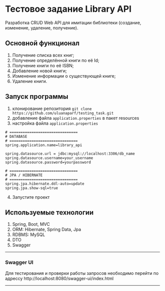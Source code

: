# Тестовое задание Library API

Разработка CRUD Web API для имитации библиотеки (создание, изменение, удаление, получение).

## Основной функционал

1. Получение списка всех книг;
2. Получение определённой книги по её Id;
3. Получение книги по её ISBN;
4. Добавление новой книги;
5. Изменение информации о существующей книге;
6. Удаление книги.

## Запуск программы

1. клонирование репозитория `git clone https://github.com/uluanaparf/testing_task.git`
2. добавление файла `application.properties` в пакет resources
3. настройка файла `application.properties`
```properties
# ===============================
# DATABASE
# ===============================
spring.application.name=library_api

spring.datasource.url = jdbc:mysql://localhost:3306/db_name
spring.datasource.username=your_username
spring.datasource.password=yourpassword

# ===============================
# JPA / HIBERNATE
# ===============================
spring.jpa.hibernate.ddl-auto=update
spring.jpa.show-sql=true

```
4. Запустите проект
## Используемые технологии

1. Spring, Boot, MVC
2. ORM: Hibernate, Spring Data, Jpa
3. RDBMS: MySQL
4. DTO
5. Swagger

___

### Swagger UI
Для тестирования и проверки работы запросов необходимо перейти по адрессу http://localhost:8080/swagger-ui/index.html

___
